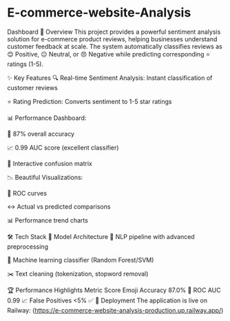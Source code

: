 # E-commerce-website-Analysis
Dashboard
🌟 Overview
This project provides a powerful sentiment analysis solution for e-commerce product reviews, helping businesses understand customer feedback at scale. The system automatically classifies reviews as 😊 Positive, 😐 Neutral, or 😠 Negative while predicting corresponding ⭐ ratings (1-5).


✨ Key Features
🔍 Real-time Sentiment Analysis: Instant classification of customer reviews

⭐ Rating Prediction: Converts sentiment to 1-5 star ratings

📊 Performance Dashboard:

🎯 87% overall accuracy

📈 0.99 AUC score (excellent classifier)

🧩 Interactive confusion matrix

📉 Beautiful Visualizations:

📶 ROC curves

↔️ Actual vs predicted comparisons

📊 Performance trend charts

🛠️ Tech Stack
🤖 Model Architecture
🧠 NLP pipeline with advanced preprocessing

🌳 Machine learning classifier (Random Forest/SVM)

✂️ Text cleaning (tokenization, stopword removal)

🏆 Performance Highlights
Metric	Score	Emoji
Accuracy	87.0%	🎯
ROC AUC	0.99	📈
False Positives	<5%	✅
🚀 Deployment
The application is live on Railway:
(https://e-commerce-website-analysis-production.up.railway.app/)
